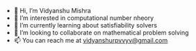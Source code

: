 - 👋 Hi, I’m Vidyanshu Mishra
- 👀 I’m interested in computational number nheory
- 🌱 I’m currently learning about satisfiability solvers
- 💞️ I’m looking to collaborate on mathematical problem solving
- 📫 You can reach me at vidyanshurpvvyv@gmail.com

<!---
vidyanshumishra1729/vidyanshumishra1729 is a ✨ special ✨ repository because its `README.md` (this file) appears on your GitHub profile.
You can click the Preview link to take a look at your changes.
--->
